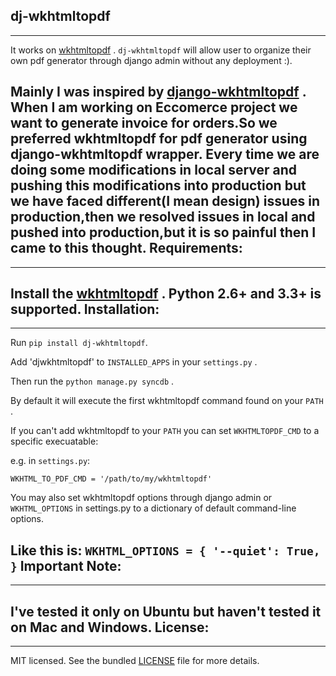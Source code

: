 dj-wkhtmltopdf
--------------
--------------
It works on [wkhtmltopdf](http://wkhtmltopdf.org/) . ``dj-wkhtmltopdf`` will allow user to organize their own pdf generator through django admin without any deployment :).

Mainly I was inspired by [django-wkhtmltopdf](https://github.com/incuna/django-wkhtmltopdf) . When I am working on Eccomerce project we want to generate invoice for orders.So we preferred wkhtmltopdf for pdf generator using django-wkhtmltopdf wrapper. Every time we are doing some modifications in local server and pushing this modifications into production but we have faced different(I mean design) issues in production,then we resolved issues in local and pushed into production,but it is so painful then I came to this thought.
Requirements:
-------------
-------------
Install the [wkhtmltopdf](http://wkhtmltopdf.org/downloads.html) .
Python 2.6+ and 3.3+ is supported.
Installation:
------------
------------
Run ``pip install dj-wkhtmltopdf``.

Add 'djwkhtmltopdf' to ``INSTALLED_APPS`` in your ``settings.py`` .

Then run the ``python manage.py syncdb`` .

By default it will execute the first wkhtmltopdf command found on your ``PATH`` .

If you can't add wkhtmltopdf to your ``PATH`` you can set ``WKHTMLTOPDF_CMD`` to a specific execuatable:

e.g. in ``settings.py``:

``WKHTML_TO_PDF_CMD = '/path/to/my/wkhtmltopdf' ``

You may also set wkhtmltopdf options through django admin or ``WKHTML_OPTIONS`` in settings.py to a dictionary of default command-line options.

Like this is:
``
WKHTML_OPTIONS = {
    '--quiet': True,
}
``
Important Note:
---------------
---------------
I've tested it only on Ubuntu but haven't tested it on Mac and Windows.
License:
--------
--------
MIT licensed. See the bundled [LICENSE](https://github.com/dhanababum/dj-wkhtmltopdf/blob/master/LICENSE) file for more details.
